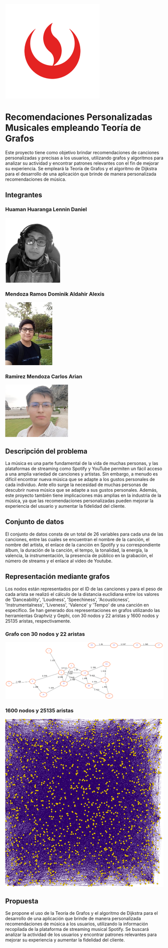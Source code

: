![UPC](https://github.com/BinaryCode-wave/Parcial/blob/main/imgs/UPC.png)
# Recomendaciones Personalizadas Musicales empleando Teoría de Grafos

Este proyecto tiene como objetivo brindar recomendaciones de canciones personalizadas y precisas a los usuarios, utilizando grafos y algoritmos para analizar su actividad y encontrar patrones relevantes con el fin de mejorar su experiencia. Se empleará la Teoría de Grafos y el algoritmo de Dijkstra para el desarrollo de una aplicación que brinde de manera personalizada recomendaciones de música.

## Integrantes

### Huaman Huaranga Lennin Daniel
![Lennin Huaman](https://github.com/BinaryCode-wave/Parcial/blob/main/imgs/contributors/Lennin.png)


### Mendoza Ramos Dominik Aldahir Alexis
[![Dominik Mendoza](https://github.com/BinaryCode-wave/Parcial/blob/main/imgs/contributors/Dominik.png)](https://www.linkedin.com/in/dominik-mendoza-ramos-91496a224/)


### Ramirez Mendoza Carlos Arian
![Arian Ramirez](https://github.com/BinaryCode-wave/Parcial/blob/main/imgs/contributors/Arian.png)


## Descripción del problema

La música es una parte fundamental de la vida de muchas personas, y las plataformas de streaming como Spotify y YouTube permiten un fácil acceso a una amplia variedad de canciones y artistas. Sin embargo, a menudo es difícil encontrar nueva música que se adapte a los gustos personales de cada individuo. Ante ello surge la necesidad de muchas personas de descubrir nueva música que se adapte a sus gustos personales. Además, este proyecto también tiene implicaciones más amplias en la industria de la música, ya que las recomendaciones personalizadas pueden mejorar la experiencia del usuario y aumentar la fidelidad del cliente.

## Conjunto de datos

El conjunto de datos consta de un total de 26 variables para cada una de las canciones, entre las cuales se encuentran el nombre de la canción, el nombre del artista, el enlace de la canción en Spotify y su correspondiente álbum, la duración de la canción, el tempo, la tonalidad, la energía, la valencia, la instrumentación, la presencia de público en la grabación, el número de streams y el enlace al video de Youtube.

## Representación mediante grafos

Los nodos están representados por el ID de las canciones y para el peso de cada arista se realizó el cálculo de la distancia euclidiana entre los valores de 'Danceability', 'Loudness', 'Speechiness', 'Acousticness', 'Instrumentalness', 'Liveness', 'Valence' y 'Tempo' de una canción en específico. Se han generado dos representaciones en grafos utilizando las herramientas Graphviz y Gephi, con 30 nodos y 22 aristas y 1600 nodos y 25135 aristas, respectivamente.

### Grafo con 30 nodos y 22 aristas
![graph30](https://github.com/BinaryCode-wave/Parcial/blob/main/imgs/Graph30.png)

### 1600 nodos y 25135 aristas

![graph1600](https://github.com/BinaryCode-wave/Parcial/blob/main/imgs/Graph1600Nodes.png)

## Propuesta

Se propone el uso de la Teoría de Grafos y el algoritmo de Dijkstra para el desarrollo de una aplicación que brinde de manera personalizada recomendaciones de música a los usuarios, utilizando la información recopilada de la plataforma de streaming musical Spotify. Se buscará analizar la actividad de los usuarios y encontrar patrones relevantes para mejorar su experiencia y aumentar la fidelidad del cliente.
